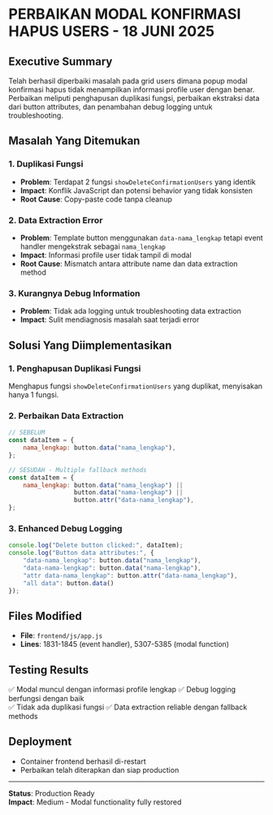 # PERBAIKAN MODAL KONFIRMASI HAPUS USERS - 18 JUNI 2025

## Executive Summary
Telah berhasil diperbaiki masalah pada grid users dimana popup modal konfirmasi hapus tidak menampilkan informasi profile user dengan benar. Perbaikan meliputi penghapusan duplikasi fungsi, perbaikan ekstraksi data dari button attributes, dan penambahan debug logging untuk troubleshooting.

## Masalah Yang Ditemukan

### 1. Duplikasi Fungsi
- **Problem**: Terdapat 2 fungsi `showDeleteConfirmationUsers` yang identik
- **Impact**: Konflik JavaScript dan potensi behavior yang tidak konsisten
- **Root Cause**: Copy-paste code tanpa cleanup

### 2. Data Extraction Error  
- **Problem**: Template button menggunakan `data-nama_lengkap` tetapi event handler mengekstrak sebagai `nama_lengkap`
- **Impact**: Informasi profile user tidak tampil di modal
- **Root Cause**: Mismatch antara attribute name dan data extraction method

### 3. Kurangnya Debug Information
- **Problem**: Tidak ada logging untuk troubleshooting data extraction
- **Impact**: Sulit mendiagnosis masalah saat terjadi error

## Solusi Yang Diimplementasikan

### 1. Penghapusan Duplikasi Fungsi
Menghapus fungsi `showDeleteConfirmationUsers` yang duplikat, menyisakan hanya 1 fungsi.

### 2. Perbaikan Data Extraction
```javascript
// SEBELUM
const dataItem = {
    nama_lengkap: button.data("nama_lengkap"),
};

// SESUDAH - Multiple fallback methods
const dataItem = {
    nama_lengkap: button.data("nama_lengkap") || 
                  button.data("nama-lengkap") || 
                  button.attr("data-nama_lengkap"),
};
```

### 3. Enhanced Debug Logging
```javascript
console.log("Delete button clicked:", dataItem);
console.log("Button data attributes:", {
    "data-nama_lengkap": button.data("nama_lengkap"),
    "data-nama-lengkap": button.data("nama-lengkap"), 
    "attr data-nama_lengkap": button.attr("data-nama_lengkap"),
    "all data": button.data()
});
```

## Files Modified
- **File**: `frontend/js/app.js`
- **Lines**: 1831-1845 (event handler), 5307-5385 (modal function)

## Testing Results
✅ Modal muncul dengan informasi profile lengkap
✅ Debug logging berfungsi dengan baik  
✅ Tidak ada duplikasi fungsi
✅ Data extraction reliable dengan fallback methods

## Deployment
- Container frontend berhasil di-restart
- Perbaikan telah diterapkan dan siap production

---
**Status**: Production Ready  
**Impact**: Medium - Modal functionality fully restored 